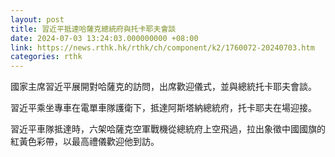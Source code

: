 ```yaml
---
layout: post
title: 習近平抵達哈薩克總統府與托卡耶夫會談
date: 2024-07-03 13:24:03.000000000 +08:00
link: https://news.rthk.hk/rthk/ch/component/k2/1760072-20240703.htm
categories: rthk
---
```


國家主席習近平展開對哈薩克的訪問，出席歡迎儀式，並與總統托卡耶夫會談。

習近平乘坐專車在電單車隊護衛下，抵達阿斯塔納總統府，托卡耶夫在場迎接。

習近平車隊抵達時，六架哈薩克空軍戰機從總統府上空飛過，拉出象徵中國國旗的紅黃色彩帶，以最高禮儀歡迎他到訪。
